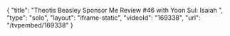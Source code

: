 {
    "title": "Theotis Beasley Sponsor Me Review #46 with Yoon Sul: Isaiah ",
    "type": "solo",
    "layout": "iframe-static",
    "videoId": "169338",
    "url": "\/tvpembed\/169338"
}
